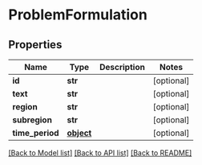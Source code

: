 # ProblemFormulation

## Properties
Name | Type | Description | Notes
------------ | ------------- | ------------- | -------------
**id** | **str** |  | [optional] 
**text** | **str** |  | [optional] 
**region** | **str** |  | [optional] 
**subregion** | **str** |  | [optional] 
**time_period** | [**object**](.md) |  | [optional] 

[[Back to Model list]](../#documentation-for-models) [[Back to API list]](../#documentation-for-api-endpoints) [[Back to README]](../)


